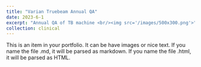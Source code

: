 ```yaml
---
title: "Varian Truebeam Annual QA"
date: 2023-6-1
excerpt: "Annual QA of TB machine <br/><img src='/images/500x300.png'>"
collection: clinical
---
```


This is an item in your portfolio. It can be have images or nice text. If you name the file .md, it will be parsed as markdown. If you name the file .html, it will be parsed as HTML. 
